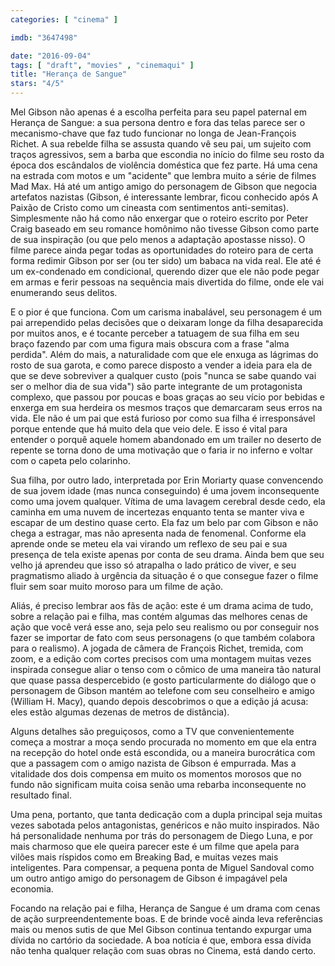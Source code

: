 ```yaml
---
categories: [ "cinema" ]

imdb: "3647498"

date: "2016-09-04"
tags: [ "draft", "movies" , "cinemaqui" ]
title: "Herança de Sangue"
stars: "4/5"
---
```

Mel Gibson não apenas é a escolha perfeita para seu papel paternal em Herança de Sangue: a sua persona dentro e fora das telas parece ser o mecanismo-chave que faz tudo funcionar no longa de Jean-François Richet. A sua rebelde filha se assusta quando vê seu pai, um sujeito com traços agressivos, sem a barba que escondia no início do filme seu rosto da época dos escândalos de violência doméstica que fez parte. Há uma cena na estrada com motos e um "acidente" que lembra muito a série de filmes Mad Max. Há até um antigo amigo do personagem de Gibson que negocia artefatos nazistas (Gibson, é interessante lembrar, ficou conhecido após A Paixão de Cristo como um cineasta com sentimentos anti-semitas). Simplesmente não há como não enxergar que o roteiro escrito por Peter Craig baseado em seu romance homônimo não tivesse Gibson como parte de sua inspiração (ou que pelo menos a adaptação apostasse nisso). O filme parece ainda pegar todas as oportunidades do roteiro para de certa forma redimir Gibson por ser (ou ter sido) um babaca na vida real. Ele até é um ex-condenado em condicional, querendo dizer que ele não pode pegar em armas e ferir pessoas na sequência mais divertida do filme, onde ele vai enumerando seus delitos.

E o pior é que funciona. Com um carisma inabalável, seu personagem é um pai arrependido pelas decisões que o deixaram longe da filha desaparecida por muitos anos, e é tocante perceber a tatuagem de sua filha em seu braço fazendo par com uma figura mais obscura com a frase "alma perdida". Além do mais, a naturalidade com que ele enxuga as lágrimas do rosto de sua garota, e como parece disposto a vender a ideia para ela de que se deve sobreviver a qualquer custo (pois "nunca se sabe quando vai ser o melhor dia de sua vida") são parte integrante de um protagonista complexo, que passou por poucas e boas graças ao seu vício por bebidas e enxerga em sua herdeira os mesmos traços que demarcaram seus erros na vida. Ele não é um pai que está furioso por como sua filha é irresponsável porque entende que há muito dela que veio dele. E isso é vital para entender o porquê aquele homem abandonado em um trailer no deserto de repente se torna dono de uma motivação que o faria ir no inferno e voltar com o capeta pelo colarinho.

Sua filha, por outro lado, interpretada por Erin Moriarty quase convencendo de sua jovem idade (mas nunca conseguindo) é uma jovem inconsequente como uma jovem qualquer. Vítima de uma lavagem cerebral desde cedo, ela caminha em uma nuvem de incertezas enquanto tenta se manter viva e escapar de um destino quase certo. Ela faz um belo par com Gibson e não chega a estragar, mas não apresenta nada de fenomenal. Conforme ela aprende onde se meteu ela vai virando um reflexo de seu pai e sua presença de tela existe apenas por conta de seu drama. Ainda bem que seu velho já aprendeu que isso só atrapalha o lado prático de viver, e seu pragmatismo aliado à urgência da situação é o que consegue fazer o filme fluir sem soar muito moroso para um filme de ação.

Aliás, é preciso lembrar aos fãs de ação: este é um drama acima de tudo, sobre a relação pai e filha, mas contém algumas das melhores cenas de ação que você verá esse ano, seja pelo seu realismo ou por conseguir nos fazer se importar de fato com seus personagens (o que também colabora para o realismo). A jogada de câmera de François Richet, tremida, com zoom, e a edição com cortes precisos com uma montagem muitas vezes inspirada consegue aliar o tenso com o cômico de uma maneira tão natural que quase passa despercebido (e gosto particularmente do diálogo que o personagem de Gibson mantém ao telefone com seu conselheiro e amigo (William H. Macy), quando depois descobrimos o que a edição já acusa: eles estão algumas dezenas de metros de distância).

Alguns detalhes são preguiçosos, como a TV que convenientemente começa a mostrar a moça sendo procurada no momento em que ela entra na recepção do hotel onde está escondida, ou a maneira burocrática com que a passagem com o amigo nazista de Gibson é empurrada. Mas a vitalidade dos dois compensa em muito os momentos morosos que no fundo não significam muita coisa senão uma rebarba inconsequente no resultado final.

Uma pena, portanto, que tanta dedicação com a dupla principal seja muitas vezes sabotada pelos antagonistas, genéricos e não muito inspirados. Não há personalidade nenhuma por trás do personagem de Diego Luna, e por mais charmoso que ele queira parecer este é um filme que apela para vilões mais ríspidos como em Breaking Bad, e muitas vezes mais inteligentes. Para compensar, a pequena ponta de Miguel Sandoval como um outro antigo amigo do personagem de Gibson é impagável pela economia.

Focando na relação pai e filha, Herança de Sangue é um drama com cenas de ação surpreendentemente boas. E de brinde você ainda leva referências mais ou menos sutis de que Mel Gibson continua tentando expurgar uma dívida no cartório da sociedade. A boa notícia é que, embora essa dívida não tenha qualquer relação com suas obras no Cinema, está dando certo.
